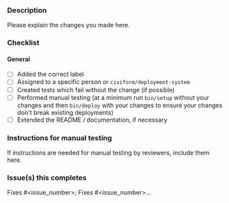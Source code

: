 ### Description

Please explain the changes you made here.

### Checklist

#### General

- [ ] Added the correct label
- [ ] Assigned to a specific person or `civiform/deployment-system` 
- [ ] Created tests which fail without the change (if possible)
- [ ] Performed manual testing (at a minimum run `bin/setup` without your changes and then `bin/deploy` with your changes to ensure your changes don't break existing deployments)
- [ ] Extended the README / documentation, if necessary

### Instructions for manual testing

If instructions are needed for manual testing by reviewers, include them here.

### Issue(s) this completes

Fixes #<issue_number>; Fixes #<issue_number>...
